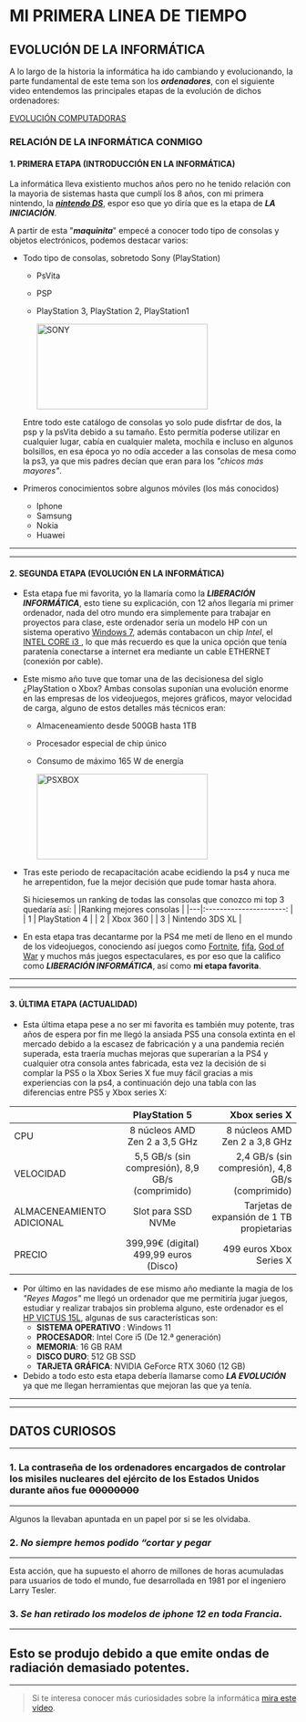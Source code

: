 # **MI PRIMERA LINEA DE TIEMPO** 
## **EVOLUCIÓN DE LA INFORMÁTICA**
   A lo largo de la historia la informática ha ido cambiando y evolucionando, la parte fundamental de este tema son los ***ordenadores***, con el siguiente video entendemos las principales etapas de la evolución de dichos ordenadores:

   [EVOLUCIÓN COMPUTADORAS](https://www.youtube.com/watch?v=lsAeTXNQyIA "MEJOR VIDEO DE LA HISTORIA")
 
### **RELACIÓN DE LA INFORMÁTICA CONMIGO**

 #### 1. PRIMERA ETAPA (INTRODUCCIÓN EN LA INFORMÁTICA)
La informática lleva existiento muchos años pero no he tenido relación con la mayoria de sistemas hasta que cumplí los 8 años, con mi primera nintendo, la ***[nintendo DS](https://upload.wikimedia.org/wikipedia/commons/a/a0/Nintendo-DS-Lite-Black-Open.jpg "MI INICIO")***, espor eso que yo diría que es la etapa de ***LA INICIACIÓN***.

A partir de esta "***maquinita***" empecé a conocer todo tipo de consolas y objetos electrónicos, podemos destacar varios:

* Todo tipo de consolas, sobretodo Sony (PlayStation)
    * PsVita
    * PSP
    * PlayStation 3, PlayStation 2, PlayStation1

       <img src="https://e.rpp-noticias.io/xlarge/2019/02/01/422642_746672.jpg" alt="SONY"  width="300" height="150">


    Entre todo este catálogo de consolas yo solo pude disfrtar de dos, la psp y la psVita debido a su tamaño. Esto permitía poderse utilizar en cualquier lugar, cabía en cualquier maleta, mochila e incluso en algunos bolsillos, en esa época yo no odía acceder a las consolas de mesa como la ps3, ya que mis padres decían que eran para los *"chicos más mayores"*.

* Primeros conocimientos sobre algunos móviles (los más conocidos)
    * Iphone
    * Samsung
    * Nokia
    * Huawei

     
---
___

  #### 2. SEGUNDA ETAPA (EVOLUCIÓN EN LA INFORMÁTICA)
  * Esta etapa fue mi favorita, yo la llamaría como la ***LIBERACIÓN INFORMÁTICA***, esto tiene su explicación, con 12 años llegaría mi primer ordenador, nada del otro mundo era simplemente para trabajar en proyectos para clase, este ordenador sería un modelo HP con un sistema operativo [Windows 7](https://winaero.com/blog/wp-content/uploads/2015/04/Windows-7-Start-menu-default-font.png "WINDOWS 7"), además contabacon un chip *Intel*, el [INTEL CORE i3 ](https://www.profesionalreview.com/wp-content/uploads/2020/11/intel-core-i3-9-gen-1.jpg "INTEL"), lo que más recuerdo es que la unica opción que tenía paratenía conectarse a internet era mediante un cable ETHERNET (conexión por cable).
   
 * Este mismo año tuve que tomar una de las decisionesa del siglo ¿PlayStation o Xbox? Ambas consolas suponían una evolución enorme en las empresas de los videojuegos, mejores gráficos, mayor velocidad de carga, alguno de estos detalles más técnicos eran:
    * Almaceneamiento desde 500GB hasta 1TB
    * Procesador especial de chip único
    * Consumo de máximo 165 W de energía

      <img src="https://qph.cf2.quoracdn.net/main-qimg-1755eb2dd86fce9d62e7082aa4035044-lq" alt="PSXBOX" height="150" width="300">

 * Tras este periodo de recapacitación acabe ecidiendo la ps4 y nuca me he arrepentidon, fue la mejor decisión que pude tomar hasta ahora.

    Si hiciesemos un ranking de todas las consolas que conozco mi top 3 quedaría así:
     |   |Ranking mejores consolas |
     |---|:----------------------: |
     | 1 | PlayStation 4           |
     | 2 | Xbox 360                |
     | 3 | Nintendo 3DS XL         |
- En esta etapa tras decantarme por la PS4 me metí de lleno en el mundo de los videojuegos, conociendo así juegos como [Fortnite](https://images.bild.de/5b509693c302a10001b51109/9f5a19c0df1b5f4a3bccf6fa91f99676,bb94e1e1?w=992 "JUEGO DE MI INFANCIA"), [fifa](https://assets.nintendo.com/image/upload/c_fill,w_1200/q_auto:best/f_auto/dpr_2.0/ncom/software/switch/70010000038676/02b078ec6e65f597dc655c1b958bf2dd07961ea45db4d59688ca8746bf28ae6d "JUEGO AL QUE MÁS VICIÉ"), [God of War](https://image.api.playstation.com/vulcan/ap/rnd/202207/1210/4xJ8XB3bi888QTLZYdl7Oi0s.png "JUEGO QUE ME SORPRENDIÓ") y muchos más juegos espectaculares, es por eso que la califico como ***LIBERACIÓN INFORMÁTICA***, así como **mi etapa favorita**.

---
___
#### 3. ÚLTIMA ETAPA (ACTUALIDAD)
- Esta última etapa pese a no ser mi favorita es también muy potente, tras años de espera por fin me llegó la ansiada PS5 una consola extinta en el mercado debido a la escasez de fabricación y a una pandemia recién superada, esta traería muchas mejoras que superarían a la PS4 y cualquier otra consola antes fabricada, esta vez la decisión de si complar la PS5 o la Xbox Series X fue muy fácil gracias a mis experiencias con la ps4, a continuación dejo una tabla con las diferencias entre PS5 y Xbox series X:

|                           |PlayStation 5                                    |Xbox series X                                     |
|-------------              |:-------------:                                  | -----------:                                     |
|  CPU                      | 8 núcleos AMD Zen 2 a 3,5 GHz                   | 8 núcleos AMD Zen 2 a 3,8 GHz                    |
| VELOCIDAD                 | 5,5 GB/s (sin compresión), 8,9 GB/s (comprimido)| 2,4 GB/s (sin compresión), 4,8 GB/s (comprimido) |
| ALMACENEAMIENTO ADICIONAL | Slot para SSD NVMe                              | Tarjetas de expansión de 1 TB propietarias       |
| PRECIO                    | 399,99€ (digital) 499,99 euros (Disco)          | 499 euros Xbox Series X                          |

 
- Por último en las navidades de ese mismo año mediante la magia de los *"Reyes Magos"* me llegó un ordenador que me permitiría jugar juegos, estudiar y realizar trabajos sin problema alguno, este ordenador es el [HP VICTUS 15L](https://www.hp.com/es-es/shop/Html/Merch/Images/c08013309_1750x1285.jpg "MI ORDENADOR ACTUAL"), algunas de sus características son:
    * **SISTEMA OPERATIVO** : Windows 11
    * **PROCESADOR**: Intel Core i5 (De 12.ª generación)
    * **MEMORIA**: 16 GB RAM
    * **DISCO DURO**: 512 GB SSD
    * **TARJETA GRÁFICA**: NVIDIA GeForce RTX 3060 (12 GB)
- Debido a todo esto esta etapa debería llamarse como ***LA EVOLUCIÓN*** ya que me llegan herramientas que mejoran las que ya tenía. 

---
___


## DATOS CURIOSOS
---
### 1. **La contraseña de los ordenadores encargados de controlar los misiles nucleares del ejército de los Estados Unidos durante años fue ~~00000000~~**

___

  Algunos la llevaban apuntada en un papel por si se les olvidaba.
### 2. ***No siempre hemos podido “cortar y pegar***

___

  Esta acción, que ha supuesto el ahorro de millones de horas acumuladas para usuarios de todo el mundo, fue desarrollada en 1981 por el ingeniero Larry Tesler.
### 3. ***Se han retirado los modelos de iphone 12 en toda Francia***.

___

  Esto se produjo debido a que emite ondas de radiación demasiado potentes.
---
___

>  Si te interesa conocer más curiosidades sobre la informática [mira este vídeo](https://www.youtube.com/watch?v=beASp3H4Gxs "CURIOSIDADES SOBRE LA TECNOLOGÍA").
